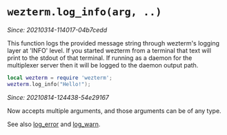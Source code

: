# `wezterm.log_info(arg, ..)`

*Since: 20210314-114017-04b7cedd*

This function logs the provided message string through wezterm's logging layer
at 'INFO' level.  If you started wezterm from a terminal that text will print
to the stdout of that terminal.  If running as a daemon for the multiplexer
server then it will be logged to the daemon output path.

```lua
local wezterm = require 'wezterm';
wezterm.log_info("Hello!");
```

*Since: 20210814-124438-54e29167*

Now accepts multiple arguments, and those arguments can be of any type.


See also [log_error](log_error.md) and [log_warn](log_warn.md).

